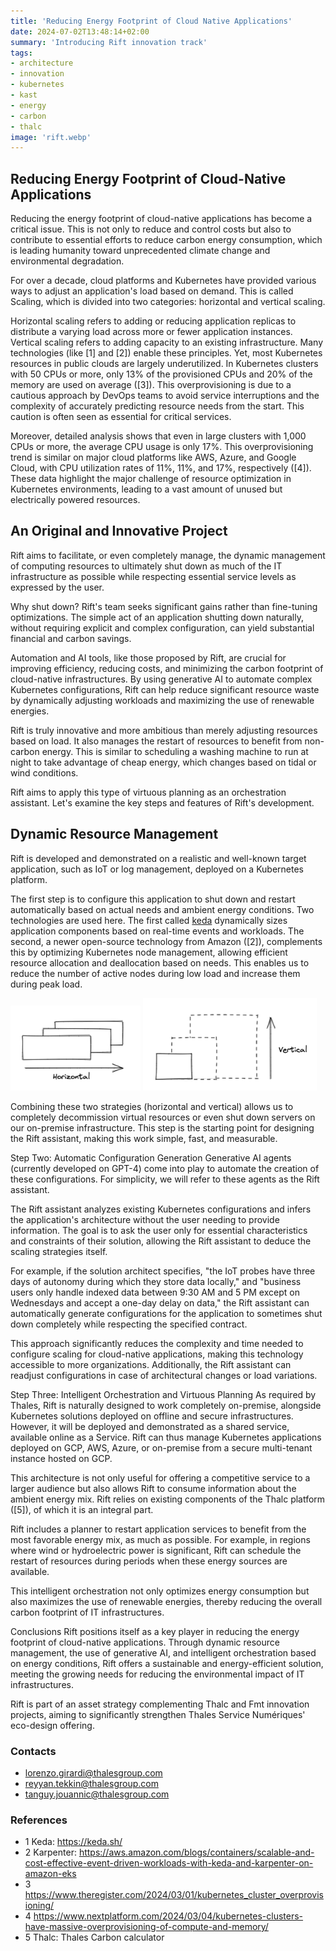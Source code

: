 ```yaml
---
title: 'Reducing Energy Footprint of Cloud Native Applications'
date: 2024-07-02T13:48:14+02:00
summary: 'Introducing Rift innovation track' 
tags:
- architecture
- innovation
- kubernetes
- kast
- energy
- carbon
- thalc
image: 'rift.webp'
---
```


## Reducing Energy Footprint of Cloud-Native Applications

Reducing the energy footprint of cloud-native applications has become a critical issue. This is not only to reduce and control costs but also to contribute to essential efforts to reduce carbon energy consumption, which is leading humanity toward unprecedented climate change and environmental degradation.

For over a decade, cloud platforms and Kubernetes have provided various ways to adjust an application's load based on demand. This is called Scaling, which is divided into two categories: horizontal and vertical scaling.

Horizontal scaling refers to adding or reducing application replicas to distribute a varying load across more or fewer application instances.
Vertical scaling refers to adding capacity to an existing infrastructure.
Many technologies (like [1] and [2]) enable these principles. Yet, most Kubernetes resources in public clouds are largely underutilized. In Kubernetes clusters with 50 CPUs or more, only 13% of the provisioned CPUs and 20% of the memory are used on average ([3]). This overprovisioning is due to a cautious approach by DevOps teams to avoid service interruptions and the complexity of accurately predicting resource needs from the start. This caution is often seen as essential for critical services.

Moreover, detailed analysis shows that even in large clusters with 1,000 CPUs or more, the average CPU usage is only 17%. This overprovisioning trend is similar on major cloud platforms like AWS, Azure, and Google Cloud, with CPU utilization rates of 11%, 11%, and 17%, respectively ([4]). These data highlight the major challenge of resource optimization in Kubernetes environments, leading to a vast amount of unused but electrically powered resources.

## An Original and Innovative Project

Rift aims to facilitate, or even completely manage, the dynamic management of computing resources to ultimately 
shut down as much of the IT infrastructure as possible while respecting essential service levels as expressed by the user.

Why shut down? Rift's team seeks significant gains rather than fine-tuning optimizations. The simple act of 
an application shutting down naturally, without requiring explicit and complex configuration, can yield substantial financial and carbon savings.

Automation and AI tools, like those proposed by Rift, are crucial for improving efficiency, reducing costs, and minimizing the carbon footprint of cloud-native infrastructures. By using generative AI to automate complex Kubernetes configurations, Rift can help reduce significant resource waste by dynamically adjusting workloads and maximizing the use of renewable energies.

Rift is truly innovative and more ambitious than merely adjusting resources based on load. It also manages the restart of resources to benefit from non-carbon energy. This is similar to scheduling a washing machine to run at night to take advantage of cheap energy, which changes based on tidal or wind conditions.

Rift aims to apply this type of virtuous planning as an orchestration assistant. Let's examine the key steps and features of Rift's development.

## Dynamic Resource Management

Rift is developed and demonstrated on a realistic and well-known target application, such as IoT or log management, 
deployed on a Kubernetes platform.

The first step is to configure this application to shut down and restart automatically based on actual needs and ambient energy conditions.
Two technologies are used here. The first called [keda](https://keda.sh/) dynamically sizes application components based on real-time events and workloads. 
The second, a newer open-source technology from Amazon ([2]), complements this by optimizing Kubernetes node management, 
allowing efficient resource allocation and deallocation based on needs. This enables us to reduce the number of active nodes during low load and increase them during peak load.

![IMAGE ALTERNATIVE TEXT](horizontal.png#center)
![IMAGE ALTERNATIVE TEXT](vertical.png#center)

Combining these two strategies (horizontal and vertical) allows us to completely decommission virtual resources or even shut down servers on our on-premise infrastructure. This step is the starting point for designing the Rift assistant, making this work simple, fast, and measurable.

Step Two: Automatic Configuration Generation
Generative AI agents (currently developed on GPT-4) come into play to automate the creation of these configurations. For simplicity, we will refer to these agents as the Rift assistant.

The Rift assistant analyzes existing Kubernetes configurations and infers the application's architecture without the user needing to provide information. The goal is to ask the user only for essential characteristics and constraints of their solution, allowing the Rift assistant to deduce the scaling strategies itself.

For example, if the solution architect specifies, "the IoT probes have three days of autonomy during which they store data locally," and "business users only handle indexed data between 9:30 AM and 5 PM except on Wednesdays and accept a one-day delay on data," the Rift assistant can automatically generate configurations for the application to sometimes shut down completely while respecting the specified contract.

This approach significantly reduces the complexity and time needed to configure scaling for cloud-native applications, making this technology accessible to more organizations. Additionally, the Rift assistant can readjust configurations in case of architectural changes or load variations.

Step Three: Intelligent Orchestration and Virtuous Planning
As required by Thales, Rift is naturally designed to work completely on-premise, alongside Kubernetes solutions deployed on offline and secure infrastructures. However, it will be deployed and demonstrated as a shared service, available online as a Service. Rift can thus manage Kubernetes applications deployed on GCP, AWS, Azure, or on-premise from a secure multi-tenant instance hosted on GCP.

This architecture is not only useful for offering a competitive service to a larger audience but also allows Rift to consume information about the ambient energy mix. Rift relies on existing components of the Thalc platform ([5]), of which it is an integral part.

Rift includes a planner to restart application services to benefit from the most favorable energy mix, as much as possible. For example, in regions where wind or hydroelectric power is significant, Rift can schedule the restart of resources during periods when these energy sources are available.

This intelligent orchestration not only optimizes energy consumption but also maximizes the use of renewable energies, thereby reducing the overall carbon footprint of IT infrastructures.

Conclusions
Rift positions itself as a key player in reducing the energy footprint of cloud-native applications. Through dynamic resource management, the use of generative AI, and intelligent orchestration based on energy conditions, Rift offers a sustainable and energy-efficient solution, meeting the growing needs for reducing the environmental impact of IT infrastructures.

Rift is part of an asset strategy complementing Thalc and Fmt innovation projects, aiming to significantly strengthen Thales Service Numériques' eco-design offering.

### Contacts

- lorenzo.girardi@thalesgroup.com
- reyyan.tekkin@thalesgroup.com
- tanguy.jouannic@thalesgroup.com

### References

- 1 Keda: https://keda.sh/
- 2 Karpenter: https://aws.amazon.com/blogs/containers/scalable-and-cost-effective-event-driven-workloads-with-keda-and-karpenter-on-amazon-eks
- 3 https://www.theregister.com/2024/03/01/kubernetes_cluster_overprovisioning/
- 4 https://www.nextplatform.com/2024/03/04/kubernetes-clusters-have-massive-overprovisioning-of-compute-and-memory/
- 5 Thalc: Thales Carbon calculator


